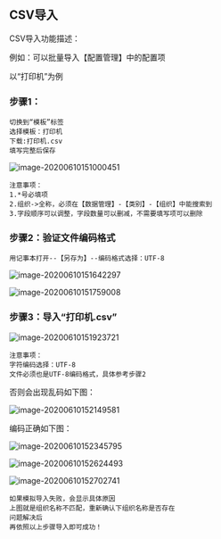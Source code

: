 ## CSV导入

CSV导入功能描述：

例如：可以批量导入【配置管理】中的配置项



以“打印机”为例

### 步骤1：

```
切换到“模板”标签
选择模板：打印机
下载:打印机.csv
填写完整后保存
```

![image-20200610151000451](..\..\assets\image-20200610151000451.png)

```
注意事项：
1.*号必填项
2.组织->全称，必须在【数据管理】-【类别】-【组织】中能搜索到
3.字段顺序可以调整，字段数量可以删减，不需要填写项可以删除
```

### 步骤2：验证文件编码格式

```
用记事本打开--【另存为】--编码格式选择：UTF-8
```



![image-20200610151642297](..\..\assets\image-20200610151642297.png)

![image-20200610151759008](..\..\assets\image-20200610151759008.png)

### 步骤3：导入“打印机.csv”

![image-20200610151923721](..\..\assets\image-20200610151923721.png)

```
注意事项：
字符编码选择：UTF-8
文件必须也是UTF-8编码格式，具体参考步骤2
```

否则会出现乱码如下图：

![image-20200610152149581](..\..\assets\image-20200610152149581.png)

编码正确如下图：

![image-20200610152345795](..\..\assets\image-20200610152345795.png)

![image-20200610152624493](..\..\assets\image-20200610152624493.png)

![image-20200610152702741](..\..\assets\image-20200610152702741.png)

```
如果模拟导入失败，会显示具体原因
上图就是组织名称不匹配，重新确认下组织名称是否存在
问题解决后
再依照以上步骤导入即可成功！
```

